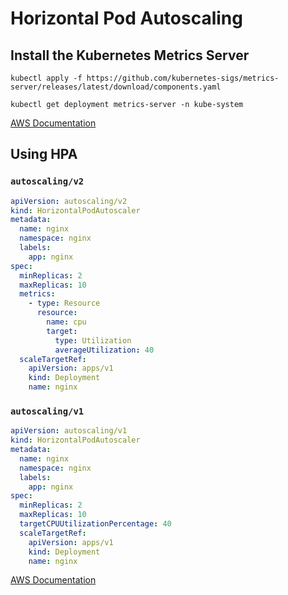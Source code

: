 # Horizontal Pod Autoscaling

## Install the Kubernetes Metrics Server

``` shell
kubectl apply -f https://github.com/kubernetes-sigs/metrics-server/releases/latest/download/components.yaml

kubectl get deployment metrics-server -n kube-system
```

[AWS Documentation](https://docs.aws.amazon.com/eks/latest/userguide/metrics-server.html)

## Using HPA

### `autoscaling/v2`

``` yaml title="hpa.yaml" hl_lines="4 5 7 9 10 14 17 18 19 20 21" linenums="1"
apiVersion: autoscaling/v2
kind: HorizontalPodAutoscaler
metadata:
  name: nginx
  namespace: nginx
  labels:
    app: nginx
spec:
  minReplicas: 2
  maxReplicas: 10
  metrics:
    - type: Resource
      resource:
        name: cpu
        target:
          type: Utilization
          averageUtilization: 40
  scaleTargetRef:
    apiVersion: apps/v1
    kind: Deployment
    name: nginx
```

### `autoscaling/v1`

``` yaml title="hpa.yaml" hl_lines="4 5 7 9 10 11 13 14 15" linenums="1"
apiVersion: autoscaling/v1
kind: HorizontalPodAutoscaler
metadata:
  name: nginx
  namespace: nginx
  labels:
    app: nginx
spec:
  minReplicas: 2
  maxReplicas: 10
  targetCPUUtilizationPercentage: 40
  scaleTargetRef:
    apiVersion: apps/v1
    kind: Deployment
    name: nginx
```

[AWS Documentation](https://docs.aws.amazon.com/eks/latest/userguide/horizontal-pod-autoscaler.html)